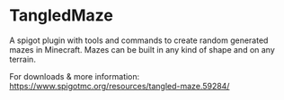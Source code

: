 # TangledMaze

A spigot plugin with tools and commands to create random generated mazes in Minecraft. Mazes can be built in any kind of shape and on any terrain.

For downloads & more information:
https://www.spigotmc.org/resources/tangled-maze.59284/
